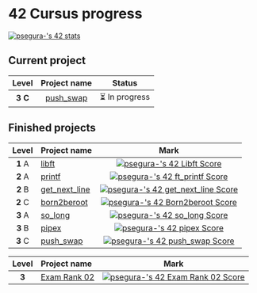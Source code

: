 <h1>42 Cursus progress</h1>

[![psegura-'s 42 stats](https://badge42.vercel.app/api/v2/cl4vhf07q009309meq23tthiv/stats?cursusId=21&coalitionId=65)](https://www.42network.org/42-schools/)


<h2>Current project</h2>

| Level | Project name | Status |
|:---:|:---:|:---:|
| **3 C** | [push_swap](https://github.com/PepeSegura/push_swap) | ⏳ In progress |

<h2>Finished projects</h2>


| Level | Project name | Mark |
|:-----:|:-------------|:----:|
| **1** A | [libft](https://github.com/PepeSegura/libft) | [![psegura-'s 42 Libft Score](https://badge42.vercel.app/api/v2/cl4vhf07q009309meq23tthiv/project/2620022)](https://github.com/PepeSegura/libft)
| **2** A | [printf](https://github.com/PepeSegura/Printf) | [![psegura-'s 42 ft_printf Score](https://badge42.vercel.app/api/v2/cl4vhf07q009309meq23tthiv/project/2673909)](https://github.com/PepeSegura/Printf)
| **2** B | [get_next_line](https://github.com/PepeSegura/get_next_line) | [![psegura-'s 42 get_next_line Score](https://badge42.vercel.app/api/v2/cl4vhf07q009309meq23tthiv/project/2721349)](https://github.com/PepeSegura/get_next_line)
| **2** C | [born2beroot](https://github.com/PepeSegura/Born2beroot) | [![psegura-'s 42 Born2beroot Score](https://badge42.vercel.app/api/v2/cl4vhf07q009309meq23tthiv/project/2684168)](https://github.com/PepeSegura/Born2beroot)
| **3** A | [so_long](https://github.com/PepeSegura/so_long) | [![psegura-'s 42 so_long Score](https://badge42.vercel.app/api/v2/cl4vhf07q009309meq23tthiv/project/2823739)](https://github.com/PepeSegura/so_long)
| **3** B | [pipex](https://github.com/PepeSegura/pipex) | [![psegura-'s 42 pipex Score](https://badge42.vercel.app/api/v2/cl4vhf07q009309meq23tthiv/project/2885447)](https://github.com/PepeSegura/pipex)
| **3** C | [push_swap](https://github.com/PepeSegura/push_swap) | [![psegura-'s 42 push_swap Score](https://badge42.vercel.app/api/v2/cl4vhf07q009309meq23tthiv/project/2918100)](https://github.com/PepeSegura/push_swap)

| Level | Project name | Mark |
|:-----:|:-------------|:----:|
| **3** | [Exam Rank 02](#) | [![psegura-'s 42 Exam Rank 02 Score](https://badge42.vercel.app/api/v2/cl4vhf07q009309meq23tthiv/project/2782809)](#)
